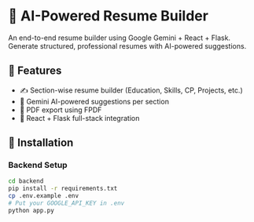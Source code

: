 # 🧠 AI-Powered Resume Builder

An end-to-end resume builder using Google Gemini + React + Flask. Generate structured, professional resumes with AI-powered suggestions.

## 🌟 Features

- ✍️ Section-wise resume builder (Education, Skills, CP, Projects, etc.)
- 🤖 Gemini AI-powered suggestions per section
- 📄 PDF export using FPDF
- 🔄 React + Flask full-stack integration

## 🔧 Installation

### Backend Setup
```bash
cd backend
pip install -r requirements.txt
cp .env.example .env
# Put your GOOGLE_API_KEY in .env
python app.py

